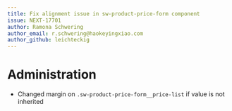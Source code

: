 ```yaml
---
title: Fix alignment issue in sw-product-price-form component
issue: NEXT-17701
author: Ramona Schwering
author_email: r.schwering@haokeyingxiao.com 
author_github: leichteckig
---
```

# Administration
* Changed margin on `.sw-product-price-form__price-list` if value is not inherited
